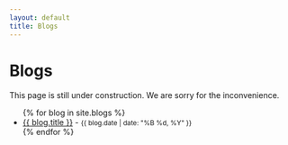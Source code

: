 ```yaml
---
layout: default
title: Blogs
---
```


# Blogs

This page is still under construction. We are sorry for the inconvenience. 
<ul>
  {% for blog in site.blogs %}
    <div class="blog-item">
      <li>
        <a href="{{ blog.url }}" target="_blank">{{ blog.title }}</a> - <small>{{ blog.date | date: "%B %d, %Y" }}</small>
      </li>
    </div>
  {% endfor %}
</ul>